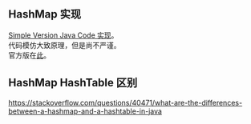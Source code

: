 ## HashMap 实现
[Simple Version Java Code 实现](./../../../Leetcode%20Practices/algorithms/easy/706%20Design%20HashMap.java#L91-L151)。  
代码模仿大致原理，但是尚不严谨。  
官方版在[此](https://hg.openjdk.java.net/jdk8/jdk8/jdk/file/687fd7c7986d/src/share/classes/java/util/HashMap.java)。  
  
## HashMap HashTable 区别
https://stackoverflow.com/questions/40471/what-are-the-differences-between-a-hashmap-and-a-hashtable-in-java  
